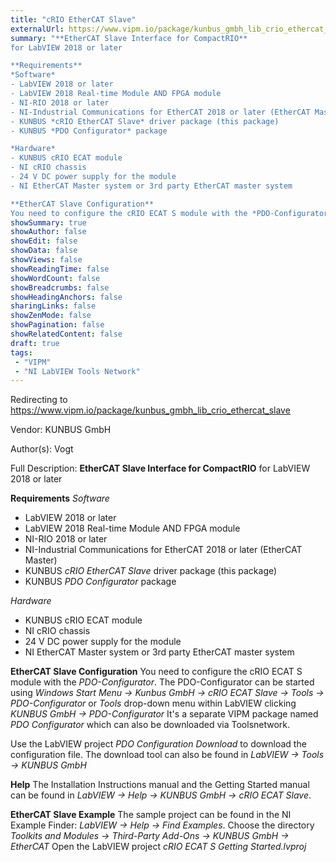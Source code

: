 ```yaml
---
title: "cRIO EtherCAT Slave"
externalUrl: https://www.vipm.io/package/kunbus_gmbh_lib_crio_ethercat_slave
summary: "**EtherCAT Slave Interface for CompactRIO**
for LabVIEW 2018 or later

**Requirements**
*Software*
- LabVIEW 2018 or later
- LabVIEW 2018 Real-time Module AND FPGA module 
- NI-RIO 2018 or later 
- NI-Industrial Communications for EtherCAT 2018 or later (EtherCAT Master)
- KUNBUS *cRIO EtherCAT Slave* driver package (this package)
- KUNBUS *PDO Configurator* package 

*Hardware*
- KUNBUS cRIO ECAT module 
- NI cRIO chassis 
- 24 V DC power supply for the module 
- NI EtherCAT Master system or 3rd party EtherCAT master system 

**EtherCAT Slave Configuration**
You need to configure the cRIO ECAT S module with the *PDO-Configurator*."
showSummary: true
showAuthor: false
showEdit: false
showData: false
showViews: false
showReadingTime: false
showWordCount: false
showBreadcrumbs: false
showHeadingAnchors: false
sharingLinks: false
showZenMode: false
showPagination: false
showRelatedContent: false
draft: true
tags:
 - "VIPM"
 - "NI LabVIEW Tools Network"
---
```


Redirecting to https://www.vipm.io/package/kunbus_gmbh_lib_crio_ethercat_slave

Vendor: KUNBUS GmbH

Author(s): Vogt
 
Full Description:
**EtherCAT Slave Interface for CompactRIO**
for LabVIEW 2018 or later

**Requirements**
*Software*
- LabVIEW 2018 or later
- LabVIEW 2018 Real-time Module AND FPGA module 
- NI-RIO 2018 or later 
- NI-Industrial Communications for EtherCAT 2018 or later (EtherCAT Master)
- KUNBUS *cRIO EtherCAT Slave* driver package (this package)
- KUNBUS *PDO Configurator* package 

*Hardware*
- KUNBUS cRIO ECAT module 
- NI cRIO chassis 
- 24 V DC power supply for the module 
- NI EtherCAT Master system or 3rd party EtherCAT master system 

**EtherCAT Slave Configuration**
You need to configure the cRIO ECAT S module with the *PDO-Configurator*. 
The PDO-Configurator can be started using
*Windows Start Menu -> Kunbus GmbH -> cRIO ECAT Slave -> Tools -> PDO-Configurator* 
or
*Tools* drop-down menu within LabVIEW clicking  *KUNBUS GmbH -> PDO-Configurator*
It's a separate VIPM package named *PDO Configurator* which can also be downloaded via Toolsnetwork.

Use the LabVIEW project *PDO Configuration Download* to download the configuration file.
The download tool can also be found in *LabVIEW -> Tools -> KUNBUS GmbH*

**Help**
The Installation Instructions manual and the Getting Started manual can be found in *LabVIEW -> Help -> KUNBUS GmbH -> cRIO ECAT Slave*.

**EtherCAT Slave Example**
The sample project can be found in the NI Example Finder: *LabVIEW -> Help -> Find Examples*.
Choose the directory *Toolkits and Modules -> Third-Party Add-Ons -> KUNBUS GmbH -> EtherCAT*
Open the LabVIEW project *cRIO ECAT S Getting Started.lvproj*